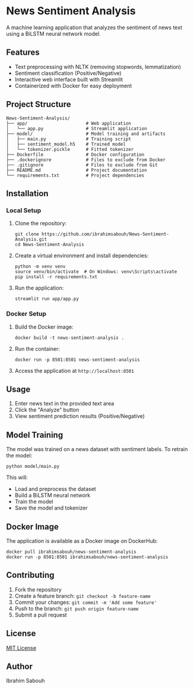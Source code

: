 # News Sentiment Analysis

A machine learning application that analyzes the sentiment of news text using a BiLSTM neural network model.

## Features

- Text preprocessing with NLTK (removing stopwords, lemmatization)
- Sentiment classification (Positive/Negative)
- Interactive web interface built with Streamlit
- Containerized with Docker for easy deployment

## Project Structure

```
News-Sentiment-Analysis/
├── app/                      # Web application
│   └── app.py                # Streamlit application
├── model/                    # Model training and artifacts
│   ├── main.py               # Training script
│   ├── sentiment_model.h5    # Trained model
│   └── tokenizer.pickle      # Fitted tokenizer
├── Dockerfile                # Docker configuration
├── .dockerignore             # Files to exclude from Docker
├── .gitignore                # Files to exclude from Git
├── README.md                 # Project documentation
└── requirements.txt          # Project dependencies
```

## Installation

### Local Setup

1. Clone the repository:
   ```
   git clone https://github.com/ibrahimsabouh/News-Sentiment-Analysis.git
   cd News-Sentiment-Analysis
   ```

2. Create a virtual environment and install dependencies:
   ```
   python -m venv venv
   source venv/bin/activate  # On Windows: venv\Scripts\activate
   pip install -r requirements.txt
   ```

3. Run the application:
   ```
   streamlit run app/app.py
   ```

### Docker Setup

1. Build the Docker image:
   ```
   docker build -t news-sentiment-analysis .
   ```

2. Run the container:
   ```
   docker run -p 8501:8501 news-sentiment-analysis
   ```

3. Access the application at `http://localhost:8501`

## Usage

1. Enter news text in the provided text area
2. Click the "Analyze" button
3. View sentiment prediction results (Positive/Negative)

## Model Training

The model was trained on a news dataset with sentiment labels. To retrain the model:

```
python model/main.py
```

This will:
- Load and preprocess the dataset
- Build a BiLSTM neural network
- Train the model
- Save the model and tokenizer

## Docker Image

The application is available as a Docker image on DockerHub:

```
docker pull ibrahimsabouh/news-sentiment-analysis
docker run -p 8501:8501 ibrahimsabouh/news-sentiment-analysis
```

## Contributing

1. Fork the repository
2. Create a feature branch: `git checkout -b feature-name`
3. Commit your changes: `git commit -m 'Add some feature'`
4. Push to the branch: `git push origin feature-name`
5. Submit a pull request

## License

[MIT License](LICENSE)

## Author

Ibrahim Sabouh
